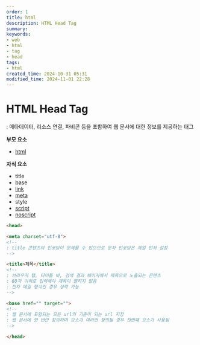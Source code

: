 ```yaml
---
order: 1
title: html
description: HTML Head Tag
summary:
keywords:
- web
- html
- tag
- head
tags:
- html
created_time: 2024-10-31 05:31
modified_time: 2024-11-01 22:28
---
```


# HTML Head Tag
: 메타데이터, 리소스 연결, 파비콘 등을 포함하여 웹 문서에 대한 정보를 제공하는 태그  

**부모 요소**   
- [html](./html.md)

**자식 요소**  
- title
- base
- [link](./link.md)
- [meta](./meta.md)
- style
- [script](./script.md)
- [noscript](/script.md#noscript)


```html
<head>

<meta charset="utf-8">
<!--
: title 콘텐츠의 인코딩이 문제될 수 있으므로 문자 인코딩은 제일 먼저 설정
-->

<title>제목</title>
<!--
: 브라우저 탭, 타이틀 바, 검색 결과 페이지에서 제목으로 노출되는 콘텐츠
: 60자 이하로 입력해야 제목이 짤리지 않음  
: 전자 메일 형식인 경우 생략 가능  
-->

<base href="" target="">
<!--
: 웹 문서에 포함되는 모든 url의 기준이 되는 url 지정
: 웹 문서에 한 번만 정의하며 요소가 여러번 정의될 경우 첫번째 요소가 사용됨
-->

</head>
```
